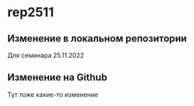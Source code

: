 ﻿# rep2511

## Изменение в локальном репозитории

Для семинара 25.11.2022

## Изменение на Github

Тут тоже какие-то изменение



